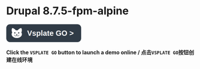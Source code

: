 # Drupal 8.7.5-fpm-alpine

<a href="https://www.vsplate.com/?docker-compose=https://github.com/vsplate/dcenvs/drupal/8.7.5-fpm-alpine"><img alt="VSPLATE GO" src="https://raw.githubusercontent.com/vsplate/images/master/vsgo_btn.png" width="200px"></a>

**Click the `VSPLATE GO` button to launch a demo online / 点击`VSPLATE GO`按钮创建在线环境**